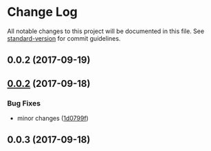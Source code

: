 # Change Log

All notable changes to this project will be documented in this file. See [standard-version](https://github.com/conventional-changelog/standard-version) for commit guidelines.

<a name="0.0.2"></a>
## 0.0.2 (2017-09-19)



<a name="0.0.2"></a>
## [0.0.2](https://github.com/apispots/apispots-lib-stories/compare/v0.0.3...v0.0.2) (2017-09-18)


### Bug Fixes

* minor changes ([1d0799f](https://github.com/apispots/apispots-lib-stories/commit/1d0799f))



<a name="0.0.3"></a>
## 0.0.3 (2017-09-18)
